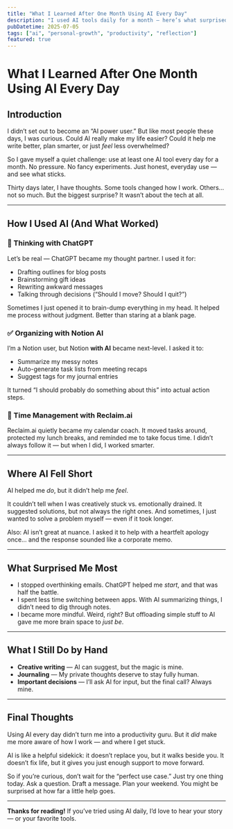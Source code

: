 ```yaml
---
title: "What I Learned After One Month Using AI Every Day"
description: "I used AI tools daily for a month — here’s what surprised me, helped me, and where I still prefer doing things myself."
pubDatetime: 2025-07-05
tags: ["ai", "personal-growth", "productivity", "reflection"]
featured: true
---
```


# What I Learned After One Month Using AI Every Day

## Introduction

I didn’t set out to become an “AI power user.” But like most people these days, I was curious. Could AI really make my life easier? Could it help me write better, plan smarter, or just *feel* less overwhelmed?

So I gave myself a quiet challenge: use at least one AI tool every day for a month. No pressure. No fancy experiments. Just honest, everyday use — and see what sticks.

Thirty days later, I have thoughts. Some tools changed how I work. Others… not so much. But the biggest surprise? It wasn’t about the tech at all.

---

## How I Used AI (And What Worked)

### 🧠 Thinking with ChatGPT

Let’s be real — ChatGPT became my thought partner. I used it for:

- Drafting outlines for blog posts  
- Brainstorming gift ideas  
- Rewriting awkward messages  
- Talking through decisions (“Should I move? Should I quit?”)

Sometimes I just opened it to brain-dump everything in my head. It helped me process without judgment. Better than staring at a blank page.

### ✅ Organizing with Notion AI

I’m a Notion user, but Notion **with AI** became next-level. I asked it to:

- Summarize my messy notes  
- Auto-generate task lists from meeting recaps  
- Suggest tags for my journal entries  

It turned “I should probably do something about this” into actual action steps.

### 📅 Time Management with Reclaim.ai

Reclaim.ai quietly became my calendar coach. It moved tasks around, protected my lunch breaks, and reminded me to take focus time. I didn’t always follow it — but when I did, I worked smarter.

---

## Where AI Fell Short

AI helped me *do*, but it didn’t help me *feel*.

It couldn’t tell when I was creatively stuck vs. emotionally drained. It suggested solutions, but not always the right ones. And sometimes, I just wanted to solve a problem myself — even if it took longer.

Also: AI isn’t great at nuance. I asked it to help with a heartfelt apology once… and the response sounded like a corporate memo.

---

## What Surprised Me Most

- I stopped overthinking emails. ChatGPT helped me *start*, and that was half the battle.  
- I spent less time switching between apps. With AI summarizing things, I didn’t need to dig through notes.  
- I became more mindful. Weird, right? But offloading simple stuff to AI gave me more brain space to *just be*.

---

## What I Still Do by Hand

- **Creative writing** — AI can suggest, but the magic is mine.  
- **Journaling** — My private thoughts deserve to stay fully human.  
- **Important decisions** — I’ll ask AI for input, but the final call? Always mine.

---

## Final Thoughts

Using AI every day didn’t turn me into a productivity guru. But it *did* make me more aware of how I work — and where I get stuck.

AI is like a helpful sidekick: it doesn’t replace you, but it walks beside you. It doesn’t fix life, but it gives you just enough support to move forward.

So if you’re curious, don’t wait for the “perfect use case.” Just try one thing today. Ask a question. Draft a message. Plan your weekend. You might be surprised at how far a little help goes.

---

**Thanks for reading!** If you’ve tried using AI daily, I’d love to hear your story — or your favorite tools.  
